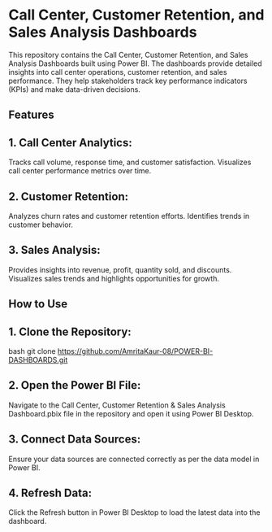 # **Call Center, Customer Retention, and Sales Analysis Dashboards**
This repository contains the Call Center, Customer Retention, and Sales Analysis Dashboards built using Power BI. The dashboards provide detailed insights into call center operations, customer retention, and sales performance. They help stakeholders track key performance indicators (KPIs) and make data-driven decisions.

## Features
## 1. Call Center Analytics:
Tracks call volume, response time, and customer satisfaction.
Visualizes call center performance metrics over time.
## 2. Customer Retention:
Analyzes churn rates and customer retention efforts.
Identifies trends in customer behavior.
## 3. Sales Analysis:
Provides insights into revenue, profit, quantity sold, and discounts.
Visualizes sales trends and highlights opportunities for growth.

## How to Use

## 1. Clone the Repository:
bash
git clone https://github.com/AmritaKaur-08/POWER-BI-DASHBOARDS.git

## 2. Open the Power BI File:
Navigate to the Call Center, Customer Retention & Sales Analysis Dashboard.pbix file in the repository and open it using Power BI Desktop.

## 3. Connect Data Sources:
Ensure your data sources are connected correctly as per the data model in Power BI. 

## 4. Refresh Data:
Click the Refresh button in Power BI Desktop to load the latest data into the dashboard.

